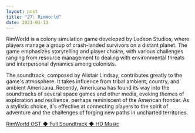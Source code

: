 ```yaml
---
layout: post
title: "27: RimWorld"
date: 2021-01-13
---
```


RimWorld is a colony simulation game developed by Ludeon Studios, where players manage a group of crash-landed survivors on a distant planet. The game emphasizes storytelling and player choice, with various challenges ranging from resource management to dealing with environmental threats and interpersonal dynamics among colonists.

The soundtrack, composed by Alistair Lindsay, contributes greatly to the game's atmosphere. It takes influence from tribal ambient, country, and ambient Americana. Recently, Americana has found its way into the soundtracks of several space games and other media, evoking themes of exploration and resilience, perhaps reminiscent of the American frontier. As a stylistic choice, it's effective at connecting players to the spirit of adventure and the challenges of forging new paths in uncharted territories.

[RimWorld OST ◆ Full Soundtrack ◆ HD Music](https://www.youtube.com/watch?v=TXQBHblSCIc)  